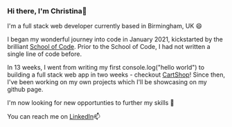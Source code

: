 ### Hi there, I'm Christina👋


I'm a full stack web developer currently based in Birmingham, UK 😄

I began my wonderful journey into code in January 2021, kickstarted by the brilliant [School of Code](https://www.schoolofcode.co.uk).
Prior to the School of Code, I had not written a single line of code before. 

In 13 weeks, I went from writing my first console.log("hello world") to building a full stack web app in two weeks - checkout [CartShop](https://cartshop.netlify.app/)! Since then, I've been working on my own projects which I'll be showcasing on my github page. 

I'm now looking for new opportunties to further my skills 🌱 

You can reach me on [LinkedIn](https://www.linkedin.com/in/christina-j-ma/)📫 

